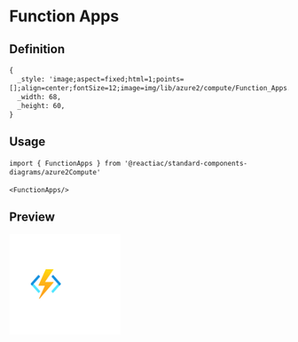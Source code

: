 # Function Apps

## Definition

```
{
  _style: 'image;aspect=fixed;html=1;points=[];align=center;fontSize=12;image=img/lib/azure2/compute/Function_Apps.svg;strokeColor=none;',
  _width: 68,
  _height: 60,
}
```

## Usage

```
import { FunctionApps } from '@reactiac/standard-components-diagrams/azure2Compute'

<FunctionApps/>
```

## Preview

<img src="./function-apps.png" width="200"/>
